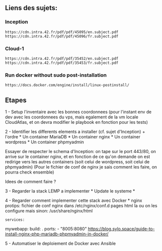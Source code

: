 ## Liens des sujets:

### Inception
    https://cdn.intra.42.fr/pdf/pdf/45095/en.subject.pdf
    https://cdn.intra.42.fr/pdf/pdf/45096/fr.subject.pdf

### Cloud-1
    https://cdn.intra.42.fr/pdf/pdf/35452/en.subject.pdf
    https://cdn.intra.42.fr/pdf/pdf/35453/fr.subject.pdf

### Run docker without sudo post-installation
    https://docs.docker.com/engine/install/linux-postinstall/


## Etapes

1 - Setup l'inventaire avec les bonnes coordonnees (pour l'instant env de dev avec les coordonnees du vps, mais egalement de la vm locale CloudAtlas, et on devra modifier le playbook en fonction pour les tests)


2 - Identifier les differents elements a installer (cf. sujet d'Inception) + l'ordre
    * Un container MariaDB
    * Un container nginx
    * Un container wordpress
    * Un container phpmyadmin


Essayer de respecter le schema d'Inception: on tape sur le port 443/80, on arrive sur le container nginx, et en fonction de ce qu'on demande on est redirige vers les autres containers (soit celui de wordpress, soit celui de phpmyadmin) (Pour le fichier de conf de nginx je sais comment les faire, on pourra check ensemble)


Idees de comment faire ? 

3 - Regarder la stack LEMP a implementer
    * Update le systeme
    * 


4 - Regarder comment implementer cette stack avec Docker
    * nginx protips: fichier de conf nginx dans /etc/nginx/conf.d
                     pages html la ou on les configure mais sinon: /usr/share/nginx/html
    
    services:
  mywebapp:
    build: .
    ports:
      - "8005:8080"
https://blog.sylo.space/guide-to-install-nginx-php-mariadb-phpmyadmin-in-docker/


5 - Automatiser le deploiement de Docker avec Ansible
